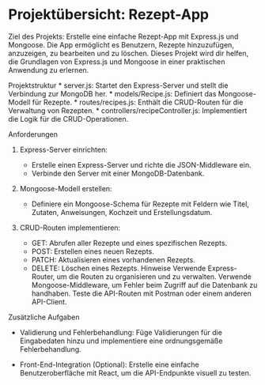 # Projektübersicht: Rezept-App

Ziel des Projekts:
Erstelle eine einfache Rezept-App mit Express.js und Mongoose. Die App ermöglicht es Benutzern, Rezepte hinzuzufügen, anzuzeigen, zu bearbeiten und zu löschen. Dieses Projekt wird dir helfen, die Grundlagen von Express.js und Mongoose in einer praktischen Anwendung zu erlernen.

Projektstruktur
    * server.js: Startet den Express-Server und stellt die Verbindung zur MongoDB her.
    * models/Recipe.js: Definiert das Mongoose-Modell für Rezepte.
    * routes/recipes.js: Enthält die CRUD-Routen für die Verwaltung von Rezepten.
    * controllers/recipeController.js: Implementiert die Logik für die CRUD-Operationen.

Anforderungen
1. Express-Server einrichten:

    * Erstelle einen Express-Server und richte die JSON-Middleware ein.
    * Verbinde den Server mit einer MongoDB-Datenbank.


2. Mongoose-Modell erstellen:

    * Definiere ein Mongoose-Schema für Rezepte mit Feldern wie Titel, Zutaten, Anweisungen, Kochzeit und Erstellungsdatum.

3. CRUD-Routen implementieren:

    * GET: Abrufen aller Rezepte und eines spezifischen Rezepts.
    * POST: Erstellen eines neuen Rezepts.
    * PATCH: Aktualisieren eines vorhandenen Rezepts.
    * DELETE: Löschen eines Rezepts.
Hinweise
Verwende Express-Router, um die Routen zu organisieren und zu verwalten.
Verwende Mongoose-Middleware, um Fehler beim Zugriff auf die Datenbank zu handhaben.
Teste die API-Routen mit Postman oder einem anderen API-Client.


Zusätzliche Aufgaben
* Validierung und Fehlerbehandlung: Füge Validierungen für die Eingabedaten hinzu und implementiere eine ordnungsgemäße Fehlerbehandlung.

* Front-End-Integration (Optional): Erstelle eine einfache Benutzeroberfläche mit React, um die API-Endpunkte visuell zu testen.
